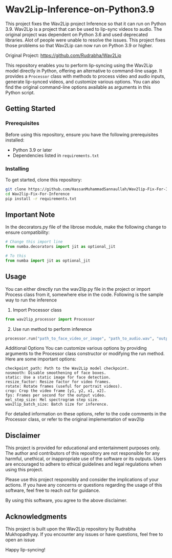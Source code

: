 # Wav2Lip-Inference-on-Python3.9
This project fixes the Wav2Lip project Inference so that it can run on Python 3.9. Wav2Lip is a project that can be used to lip-sync videos to audio. The original project was dependent on Python 3.6 and used deprecated libraries. Alot of people were unable to resolve the issues. This project fixes those problems so that Wav2Lip can now run on Python 3.9 or higher.

Original Project: https://github.com/Rudrabha/Wav2Lip

This repository enables you to perform lip-syncing using the Wav2Lip model directly in Python, offering an alternative to command-line usage. It provides a `Processor` class with methods to process video and audio inputs, generate lip-synced videos, and customize various options. You can also find the original command-line options available as arguments in this Python script.

## Getting Started

### Prerequisites

Before using this repository, ensure you have the following prerequisites installed:

- Python 3.9 or later
- Dependencies listed in `requirements.txt`

### Installing

To get started, clone this repository:

```bash
git clone https://github.com/HassanMuhammadSannaullah/Wav2lip-Fix-For-Inference.git
cd Wav2lip-Fix-For-Inference
pip install -r requirements.txt
```
## Important Note
In the decorators.py file of the librose module, make the following change to ensure compatibility:

```python
# Change this import line
from numba.decorators import jit as optional_jit

# To this
from numba import jit as optional_jit
```

## Usage
You can either directly run the wav2lip.py file in the project or import Process class from it, somewhere else in the code. Following is the sample way to run the inference

1. Import Processor class
```python
from wav2lip_processor import Processor
```

2. Use run method to perform inference
```python
processor.run("path_to_face_video_or_image", "path_to_audio.wav", "output_path.mp4")
```

Additional Options
You can customize various options by providing arguments to the Processor class constructor or modifying the run method. Here are some important options:
```
checkpoint_path: Path to the Wav2Lip model checkpoint.
nosmooth: Disable smoothening of face boxes.
static: Use a static image for face detection.
resize_factor: Resize factor for video frames.
rotate: Rotate frames (useful for portrait videos).
crop: Crop the video frame [y1, y2, x1, x2].
fps: Frames per second for the output video.
mel_step_size: Mel spectrogram step size.
wav2lip_batch_size: Batch size for inference.
```
For detailed information on these options, refer to the code comments in the Processor class, or refer to the original implementation of wav2lip

## Disclaimer

This project is provided for educational and entertainment purposes only. The author and contributors of this repository are not responsible for any harmful, unethical, or inappropriate use of the software or its outputs. Users are encouraged to adhere to ethical guidelines and legal regulations when using this project.

Please use this project responsibly and consider the implications of your actions. If you have any concerns or questions regarding the usage of this software, feel free to reach out for guidance.

By using this software, you agree to the above disclaimer.

## Acknowledgments
This project is built upon the Wav2Lip repository by Rudrabha Mukhopadhyay.
If you encounter any issues or have questions, feel free to open an issue 

Happy lip-syncing!


